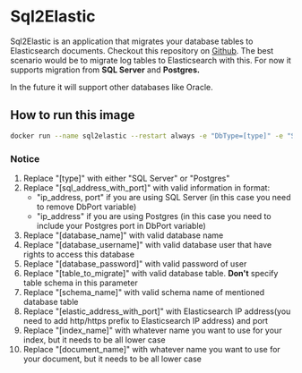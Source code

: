 # Sql2Elastic

Sql2Elastic is an application that migrates your database tables to Elasticsearch documents.
Checkout this repository on [Github](https://github.com/Ryukote/Sql2Elastic).
The best scenario would be to migrate log tables to Elasticsearch with this.
For now it supports migration from **SQL Server** and **Postgres.**

In the future it will support other databases like Oracle.

## How to run this image

```bash
docker run --name sql2elastic --restart always -e "DbType=[type]" -e "SqlHost=[sql_address_with_port]" -e "DbPort=[db_port]" -e "DbName=[database_name]" -e "DbUsername=[database_username]" -e "DbPassword=[database_password]" -e "DbTable=[table_to_migrate]" -e "DbSchema=[schema_name]" -e "ElasticHost=[elastic_address_with_port]" -e "ElasticIndex=[index_name]" -e "ElasticDocument=[document_name]" -d ryukote/sql2elastic:latest
```

### Notice

1. Replace "[type]" with either "SQL Server" or "Postgres"
2. Replace "[sql_address_with_port]" with valid information in format:
    * "ip_address, port" if you are using SQL Server (in this case you need to remove DbPort variable)
    * "ip_address" if you are using Postgres (in this case you need to include your Postgres port in DbPort variable)
3. Replace "[database_name]" with valid database name
4. Replace "[database_username]" with valid database user that have rights to access this database
5. Replace "[database_password]" with valid password of user
6. Replace "[table_to_migrate]" with valid database table. **Don't** specify table schema in this parameter
7. Replace "[schema_name]" with valid schema name of mentioned database table
8. Replace "[elastic_address_with_port]" with Elasticsearch IP address(you need to add http/https prefix to Elasticsearch IP address) and port
9. Replace "[index_name]" with whatever name you want to use for your index, but it needs to be all lower case
10. Replace "[document_name]" with whatever name you want to use for your document, but it needs to be all lower case
